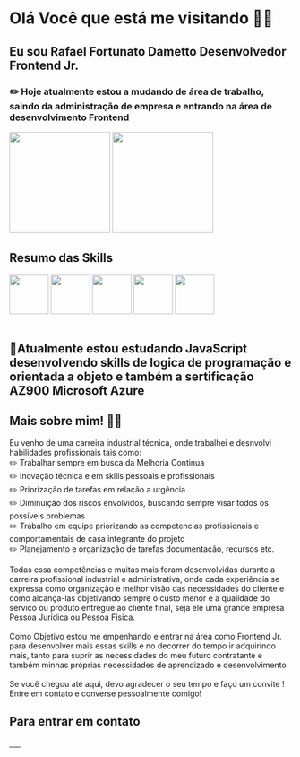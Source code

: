 # Olá Você que está me visitando 👋🏽

## Eu sou **Rafael Fortunato Dametto** Desenvolvedor Frontend Jr.

### ✏️ Hoje atualmente estou a mudando de área de trabalho, saindo da administração de empresa e entrando na área de desenvolvimento Frontend
<div>
  <img height="180em" src="https://github-readme-stats.vercel.app/api?username=Caco0&show_icons=true&theme=radical"/>
  <img height="180em" src="https://github-readme-stats.vercel.app/api/top-langs/?username=Caco0&size_weight=0.5&count_weight=0.5&theme=tokyonight"/>
</div>

## Resumo das Skills
<div>
   <img height="70em" src="https://cdn.jsdelivr.net/gh/devicons/devicon/icons/html5/html5-original-wordmark.svg" />
   <img height="70em" src="https://cdn.jsdelivr.net/gh/devicons/devicon/icons/css3/css3-original-wordmark.svg" />
   <img height="70em" src="https://cdn.jsdelivr.net/gh/devicons/devicon/icons/tailwindcss/tailwindcss-original-wordmark.svg" />
   <img height="70em" src="https://cdn.jsdelivr.net/gh/devicons/devicon/icons/javascript/javascript-original.svg" />
   <img height="70em" src="https://cdn.jsdelivr.net/gh/devicons/devicon/icons/azure/azure-original-wordmark.svg" />
</div>
</br>

## 📖Atualmente estou estudando JavaScript desenvolvendo skills de logica de programação e orientada a objeto e também a sertificação AZ900 Microsoft Azure


## Mais sobre mim! 🧔🏽

Eu venho de uma carreira industrial técnica, onde trabalhei e desnvolvi habilidades profissionais tais como: </br>
✏️ Trabalhar sempre em busca da Melhoria Continua </br>
✏️ Inovação técnica e em skills pessoais e profissionais </br>
✏️ Priorização de tarefas em relação a urgência </br>
✏️ Diminuição dos riscos envolvidos, buscando sempre visar todos os possíveis problemas </br>
✏️ Trabalho em equipe priorizando as competencias profissionais e comportamentais de casa integrante do projeto </br>
✏️ Planejamento e organização de tarefas documentação, recursos etc. </br> 

Todas essa competências e muitas mais foram desenvolvidas durante a carreira profissional industrial e administrativa, onde cada experiência se expressa como organização e melhor visão das necessidades do cliente e como alcança-las objetivando sempre o custo menor e a qualidade do serviço ou produto entregue ao cliente final, seja ele uma grande empresa Pessoa Jurídica ou Pessoa Física. </br></br>
Como Objetivo estou me empenhando e entrar na área como Frontend Jr. para desenvolver mais essas skills e no decorrer do tempo ir adquirindo mais, tanto para suprir as necessidades do meu futuro contratante e também minhas próprias necessidades de aprendizado e desenvolvimento</br></br>
Se você chegou até aqui, devo agradecer o seu tempo e faço um convite !</br>
Entre em contato e converse pessoalmente comigo!</br>

## Para entrar em contato 

<div>
   <a href="https://github.com/Caco0">
        <img src="https://img.shields.io/badge/GitHub-100000?style=for-the-badge&logo=github&logoColor=white" alt="">
    </a>
  <a href="https://github.com/Caco0">
        <img src="https://img.shields.io/badge/website-000000?style=for-the-badge&logo=About.me&logoColor=white" alt="">
    </a>
    <a href="cacotpds@gmail.com">
        <img src="https://img.shields.io/badge/Gmail-D14836?style=for-the-badge&logo=gmail&logoColor=white" alt="">
    </a>
  <a href="19 974096150">
        <img src="https://img.shields.io/badge/WhatsApp-25D366?style=for-the-badge&logo=whatsapp&logoColor=white" alt="">
    </a>
  <a href="https://www.facebook.com/rfdametto">
        <img src="https://img.shields.io/badge/Facebook-1877F2?style=for-the-badge&logo=facebook&logoColor=white" alt="">
    </a>
  <a href="https://www.instagram.com/cacoeu/">
        <img src="https://img.shields.io/badge/Instagram-E4405F?style=for-the-badge&logo=instagram&logoColor=white" alt="">
  </a>
</div>
